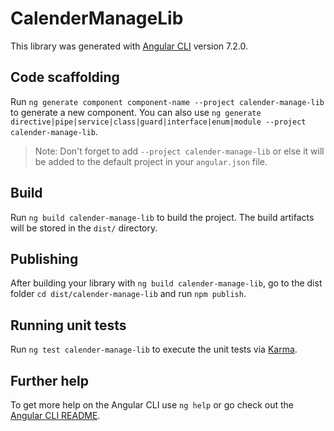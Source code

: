 # CalenderManageLib

This library was generated with [Angular CLI](https://github.com/angular/angular-cli) version 7.2.0.

## Code scaffolding

Run `ng generate component component-name --project calender-manage-lib` to generate a new component. You can also use `ng generate directive|pipe|service|class|guard|interface|enum|module --project calender-manage-lib`.
> Note: Don't forget to add `--project calender-manage-lib` or else it will be added to the default project in your `angular.json` file. 

## Build

Run `ng build calender-manage-lib` to build the project. The build artifacts will be stored in the `dist/` directory.

## Publishing

After building your library with `ng build calender-manage-lib`, go to the dist folder `cd dist/calender-manage-lib` and run `npm publish`.

## Running unit tests

Run `ng test calender-manage-lib` to execute the unit tests via [Karma](https://karma-runner.github.io).

## Further help

To get more help on the Angular CLI use `ng help` or go check out the [Angular CLI README](https://github.com/angular/angular-cli/blob/master/README.md).
